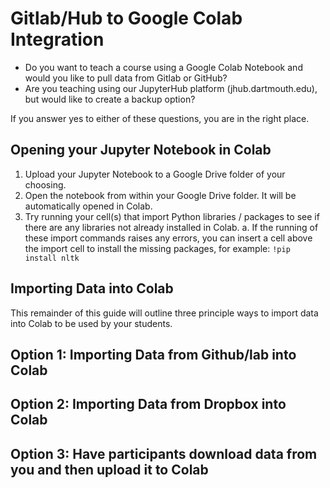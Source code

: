 # Gitlab/Hub to Google Colab Integration

+ Do you want to teach a course using a Google Colab Notebook and would you like to pull data from Gitlab or GitHub?
+ Are you teaching using our JupyterHub platform (jhub.dartmouth.edu), but would like to create a backup option?

If you answer yes to either of these questions, you are in the right place.

## Opening your Jupyter Notebook in Colab


1. Upload your Jupyter Notebook to a Google Drive folder of your choosing.
2. Open the notebook from within your Google Drive folder. It will be automatically opened in Colab.
3. Try running your cell(s) that import Python libraries / packages to see if there are any libraries not already installed in Colab.
    a. If the running of these import commands raises any errors, you can insert a cell above the import cell to install the missing packages, for example:
        `!pip install nltk`

## Importing Data into Colab

This remainder of this guide will outline three principle ways to import data into Colab to be used by your students.

## Option 1: Importing Data from Github/lab into Colab


## Option 2: Importing Data from Dropbox into Colab


## Option 3: Have participants download data from you and then upload it to Colab

